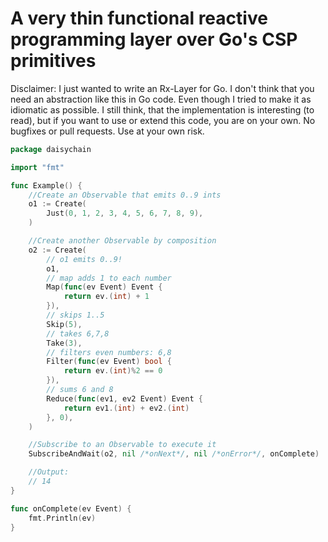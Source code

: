 # A very thin functional reactive programming layer over Go's CSP primitives

Disclaimer: I just wanted to write an Rx-Layer for Go. I don't think that you need an abstraction like this in Go code. Even though I tried to make it as idiomatic as possible. I still think, that the implementation is interesting (to read), but if you want to use or extend this code, you are on your own. No bugfixes or pull requests. Use at your own risk.

```go
package daisychain

import "fmt"

func Example() {
	//Create an Observable that emits 0..9 ints
	o1 := Create(
		Just(0, 1, 2, 3, 4, 5, 6, 7, 8, 9),
	)

	//Create another Observable by composition
	o2 := Create(
		// o1 emits 0..9!
		o1,
		// map adds 1 to each number
		Map(func(ev Event) Event {
			return ev.(int) + 1
		}),
		// skips 1..5
		Skip(5),
		// takes 6,7,8
		Take(3),
		// filters even numbers: 6,8
		Filter(func(ev Event) bool {
			return ev.(int)%2 == 0
		}),
		// sums 6 and 8
		Reduce(func(ev1, ev2 Event) Event {
			return ev1.(int) + ev2.(int)
		}, 0),
	)

	//Subscribe to an Observable to execute it
	SubscribeAndWait(o2, nil /*onNext*/, nil /*onError*/, onComplete)

	//Output:
	// 14
}

func onComplete(ev Event) {
	fmt.Println(ev)
}

```
